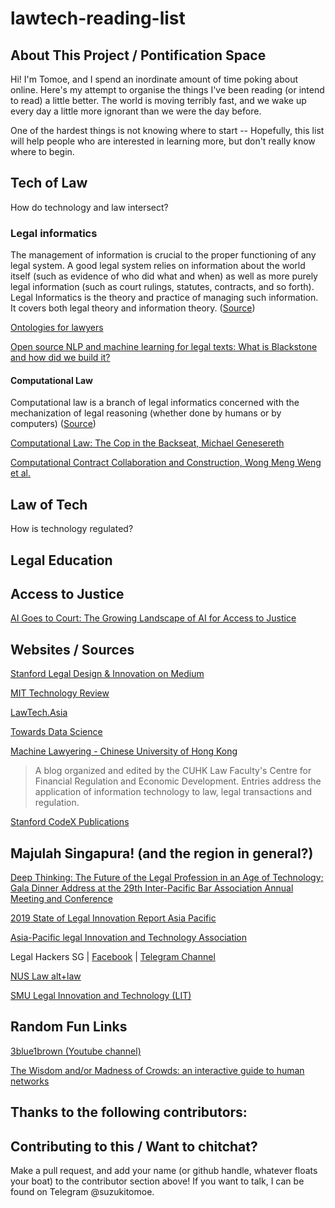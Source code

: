 # lawtech-reading-list


## About This Project / Pontification Space 
Hi! I'm Tomoe, and I spend an inordinate amount of time poking about online. Here's my attempt to organise the things I've been reading (or intend to read) a little better. The world is moving terribly fast, and we wake up every day a little more ignorant than we were the day before. 

One of the hardest things is not knowing where to start -- Hopefully, this list will help people who are interested in learning more, but don't really know where to begin.  

## Tech of Law
How do technology and law intersect? 

### Legal informatics 
The management of information is crucial to the proper functioning of any legal system. A good legal system relies on information about the world itself (such as evidence of who did what and when) as well as more purely legal information (such as court rulings, statutes, contracts, and so forth). Legal Informatics is the theory and practice of managing such information. It covers both legal theory and information theory. ([Source](https://law.stanford.edu/courses/legal-informatics/))

[Ontologies for lawyers](https://medium.com/legal-design-and-innovation/ontologies-for-lawyers-5c3b9fb23439)

[Open source NLP and machine learning for legal texts: What is Blackstone and how did we build it?](https://research.iclr.co.uk/blog/blackstone-goes-live)

#### Computational Law
Computational law is a branch of legal informatics concerned with the mechanization of legal reasoning (whether done by humans or by computers) ([Source](http://complaw.stanford.edu/readings/complaw.html))

[Computational Law: The Cop in the Backseat, Michael Genesereth](http://complaw.stanford.edu/readings/complaw.html)

[Computational Contract Collaboration and Construction, Wong Meng Weng et al.](https://drive.google.com/file/d/0B-lTLNYJdzgKSkdQaTNmUG1zSlk/view)

## Law of Tech 
How is technology regulated? 

## Legal Education

## Access to Justice
[AI Goes to Court: The Growing Landscape of AI for Access to Justice](https://medium.com/legal-design-and-innovation/ai-goes-to-court-the-growing-landscape-of-ai-for-access-to-justice-3f58aca4306f)

## Websites / Sources 
[Stanford Legal Design & Innovation on Medium](https://medium.com/legal-design-and-innovation) 

[MIT Technology Review](https://www.technologyreview.com/)

[LawTech.Asia](https://lawtech.asia/)

[Towards Data Science](https://towardsdatascience.com/)

[Machine Lawyering - Chinese University of Hong Kong](https://www.legalanalytics.law.cuhk.edu.hk/)
>  A blog organized and edited by the CUHK Law Faculty's Centre for Financial Regulation and Economic Development. Entries address the application of information technology to law, legal transactions and regulation. 

[Stanford CodeX Publications](https://law.stanford.edu/codex-the-stanford-center-for-legal-informatics/codex-publications/#slsnav-seminal-papers)

## Majulah Singapura! (and the region in general?) 
[Deep Thinking: The Future of the Legal Profession in an Age of Technology; Gala Dinner Address at the 29th Inter-Pacific Bar Association Annual Meeting and Conference](https://www.supremecourt.gov.sg/docs/default-source/default-document-library/deep-thinking---the-future-of-the-legal-profession-in-an-age-of-technology-(250419---final).pdf)

[2019 State of Legal Innovation Report Asia Pacific](https://www.sal.org.sg/Portals/0/PDF%20Files/State_of_Legal_Innovation_APAC_2019.pdf?ver=2019-04-09-133830-127)

[Asia-Pacific legal Innovation and Technology Association](https://alita.legal/)

Legal Hackers SG | [Facebook](https://www.facebook.com/groups/sglegalhackers) | [Telegram Channel](https://t.me/LegalHackersSG)

[NUS Law alt+law](http://altlaw.xyz/)

[SMU Legal Innovation and Technology (LIT)](https://www.smulit.com/)



## Random Fun Links
[3blue1brown (Youtube channel)](https://www.youtube.com/channel/UCYO_jab_esuFRV4b17AJtAw)

[The Wisdom and/or Madness of Crowds: an interactive guide to human networks](https://ncase.me/crowds/)

## Thanks to the following contributors: 

## Contributing to this / Want to chitchat? 
Make a pull request, and add your name (or github handle, whatever floats your boat) to the contributor section above! If you want to talk, I can be found on Telegram @suzukitomoe.
